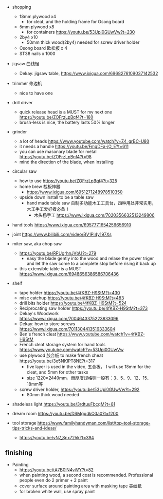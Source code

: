  - shopping
   - 18mm plywood x4
     - for cleat, and the holding frame for Osong board 
   - 5mm plywood x8
     - for containers https://youtu.be/53Upi0GUwVw?t=230
   - 2by4 x10
     - 50mm thick wood(2by4) needed for screw driver holder
   - Osong board 欧松板 x 4
   - ST38 nails x 1000

- jigsaw 曲线锯
  - Dekay: jigsaw table, https://www.ixigua.com/6968276109037142532
- trimmer 修边机 
  -  nice to have one

- drill driver
  - quick release head is a MUST for my next one https://youtu.be/ZOFrzLpBqf4?t=180
  - brush-less is nice, the battery lasts 50% longer
- grinder
  - a lot of heads https://www.youtube.com/watch?v=Z4_grBC-U80
  - it needs a handle https://youtu.be/FmgDFa-jO_E?t=611
  - you can use masonary blade for metal https://youtu.be/ZOFrzLpBqf4?t=98
  - mind the direction of the blade, when installing
- circular saw
  - how to use https://youtu.be/ZOFrzLpBqf4?t=325
  - home brew 裁板神器 
    - https://www.ixigua.com/6951271248978510350
  - upside down install to be a table saw
    - hand made table saw 自制多功能木工工具台，四种用处非常实用，木工手工爱好者必备！
      - 木头杨手工 https://www.ixigua.com/7020356632513249806

- hand tools https://www.ixigua.com/6957771654256656910
- joint https://www.bilibili.com/video/BV1Pi4y197Xs
- miter saw, aka chop saw
  - https://youtu.be/RPUgrhnJVbU?t=279
    - easy the blade gently into the wood and relase the power triger and let the saw come to a complete stop before rising it back up
  - this extensible table is a MUST https://www.ixigua.com/6948656386586706436

- shelf
  - tape holder https://youtu.be/4fKBZ-H9StM?t=430  
  - misc catchup https://youtu.be/4fKBZ-H9StM?t=483
  - drill bits holder https://youtu.be/4fKBZ-H9StM?t=524
  - Reciprocating saw holder https://youtu.be/4fKBZ-H9StM?t=373
  - Dekay's Woodwork https://www.ixigua.com/7004643375223833096
  - Dekay: how to store screws https://www.ixigua.com/7011304413516333604
  - Ben's french cleat https://www.youtube.com/watch?v=4fKBZ-H9StM
  - French cleat storage system for hand tools https://www.youtube.com/watch?v=53Upi0GUwVw
  - use plywood 胶合板 to make french cheat https://youtu.be/3e5NKlPT8NE?t=317
    - five layer is used in the video, 五合板， I will use 18mm for the cleat, and 5mm for other tasks
    - size 1220×2440mm，而厚度规格则一般有：3、5、9、12、15、18mm等
  - screw driver holder, https://youtu.be/53Upi0GUwVw?t=292
    - 80mm thick wood needed


- shadeless light https://youtu.be/3rdtuuFbcqM?t=61
- dream room https://youtu.be/DSMggdkO0a0?t=1200
- tool storage https://www.familyhandyman.com/list/top-tool-storage-tips-tricks-and-ideas/
  - https://youtu.be/vN7_8nx72hk?t=394

## finishing

- Painting
  - https://youtu.be/tA7B0lN4vWY?t=82
  - when painting wood, a second coat is recommended. Professional people even do 2 primer + 2 paint
  - cover surface around painting area with masking tape 美纹纸
  - for broken white wall, use spray paint